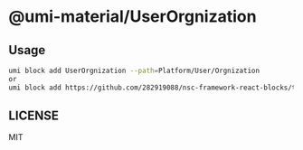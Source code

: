 # @umi-material/UserOrgnization


## Usage

```sh
umi block add UserOrgnization --path=Platform/User/Orgnization
or
umi block add https://github.com/282919088/nsc-framework-react-blocks/tree/master/UserOrgnization --path=Platform/User/Orgnization
```

## LICENSE

MIT
